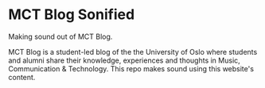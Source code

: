 # MCT Blog Sonified
Making sound out of MCT Blog.

MCT Blog is a student-led blog of the the University of Oslo where students and alumni share their knowledge, experiences and thoughts in Music, Communication & Technology. This repo makes sound using this website's content.
